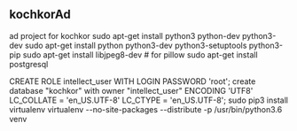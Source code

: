 ## kochkorAd
ad project for kochkor
sudo apt-get install python3 python-dev python3-dev
sudo apt-get install python python3-dev python3-setuptools python3-pip
sudo apt-get install libjpeg8-dev # for pillow
sudo apt-get install postgresql

CREATE ROLE intellect_user WITH LOGIN PASSWORD 'root';
create database "kochkor" with owner "intellect_user" ENCODING 'UTF8' LC_COLLATE = 'en_US.UTF-8' LC_CTYPE = 'en_US.UTF-8';
sudo pip3 install virtualenv
virtualenv --no-site-packages --distribute -p /usr/bin/python3.6 venv